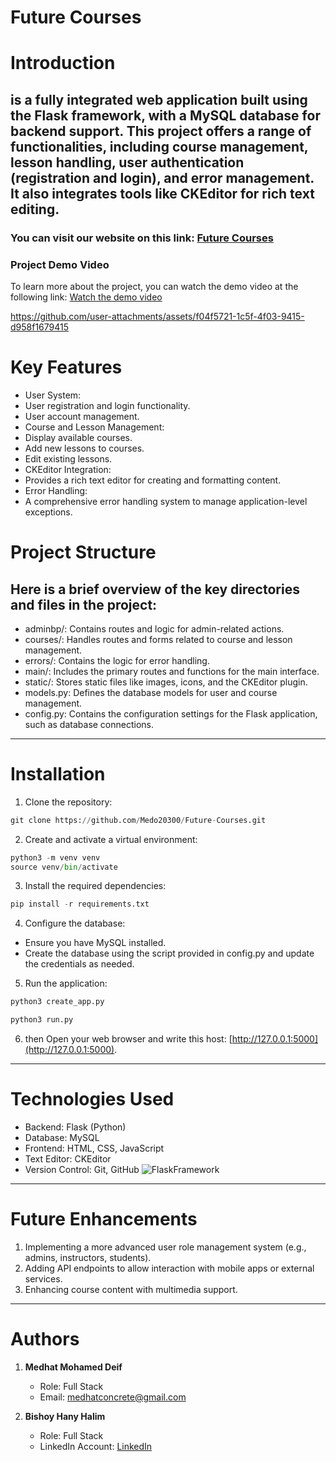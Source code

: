 
#    Future Courses

# Introduction

## is a fully integrated web application built using the Flask framework, with a MySQL database for backend support. This project offers a range of functionalities, including course management, lesson handling, user authentication (registration and login), and error management. It also integrates tools like CKEditor for rich text editing.


### You can visit our website on this link: [Future Courses](https://futurecourses.pythonanywhere.com/)


### Project Demo Video
To learn more about the project, you can watch the demo video at the following link:
[Watch the demo video](https://youtu.be/-Z1zFu_Vg-k)

https://github.com/user-attachments/assets/f04f5721-1c5f-4f03-9415-d958f1679415

# Key Features

 *  User System:
 *  User registration and login functionality.
 *  User account management.
 *  Course and Lesson Management:
 *  Display available courses.
 *  Add new lessons to courses.
 *  Edit existing lessons.
 *  CKEditor Integration:
 *  Provides a rich text editor for creating and formatting content.
 *  Error Handling:
 *  A comprehensive error handling system to manage application-level exceptions.

# Project Structure

## Here is a brief overview of the key directories and files in the project:

* adminbp/: Contains routes and logic for admin-related actions.
* courses/: Handles routes and forms related to course and lesson management.
* errors/: Contains the logic for error handling.
* main/: Includes the primary routes and functions for the main interface.
* static/: Stores static files like images, icons, and the CKEditor plugin.
* models.py: Defines the database models for user and course management.
* config.py: Contains the configuration settings for the Flask application, such as database connections.
-----------------------------------------------------------------------------------------------------------
# Installation

1. Clone the repository:

```python
git clone https://github.com/Medo20300/Future-Courses.git
```

2. Create and activate a virtual environment:

```python
python3 -m venv venv
source venv/bin/activate
```

3. Install the required dependencies:

```python
pip install -r requirements.txt
```

4. Configure the database:

* Ensure you have MySQL installed.
* Create the database using the script provided in config.py and update the credentials as needed.

5. Run the application:

```python
python3 create_app.py
```

```python
python3 run.py
```

6. then Open your web browser and write this host: [http://127.0.0.1:5000](http://127.0.0.1:5000).

------------------------------------------------------------------------------------------------------
# Technologies Used

* Backend: Flask (Python)
* Database: MySQL
* Frontend: HTML, CSS, JavaScript
* Text Editor: CKEditor
* Version Control: Git, GitHub
![FlaskFramework](https://github.com/user-attachments/assets/749d7224-2e3b-4078-9b60-9421bebebae1)
-------------------------------------------------------------------------------------------------------

# Future Enhancements

1. Implementing a more advanced user role management system (e.g., admins, instructors, students).
2. Adding API endpoints to allow interaction with mobile apps or external services.
3. Enhancing course content with multimedia support.


--------------------------------------------------------------------------------------------------------

# Authors

1. **Medhat Mohamed Deif**
   - Role: Full Stack
   - Email: [medhatconcrete@gmail.com](mailto:medhatconcrete@gmail.com)


2. **Bishoy Hany Halim**
   - Role: Full Stack
   - LinkedIn Account: [LinkedIn](https://www.linkedin.com/in/bishoy-hany-halim/)

